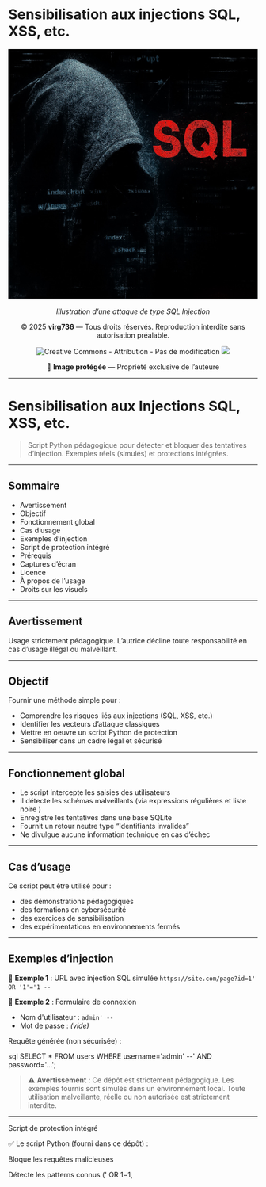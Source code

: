 # Sensibilisation aux injections SQL, XSS, etc.

<p align="center">
<img src="sql.JPEG" alt="Illustration SQL Injection" width="600"/>
</p>

<p align="center"><i>Illustration d’une attaque de type SQL Injection</i></p>

<p align="center">
© 2025 <strong>virg736</strong> — Tous droits réservés.
Reproduction interdite sans autorisation préalable.
</p>

<p align="center">
<img src="https://licensebuttons.net/l/by-nd/3.0/88x31.png" alt="Creative Commons - Attribution - Pas de modification"/>
<img src="https://img.shields.io/badge/stabilité-stable-brightgreen"/>
</p>

<p align="center">📸 <strong>Image protégée</strong> — Propriété exclusive de l’auteure</p>

---

# Sensibilisation aux Injections SQL, XSS, etc.

> Script Python pédagogique pour détecter et bloquer des tentatives d’injection.
> Exemples réels (simulés) et protections intégrées.


---

## Sommaire

- Avertissement
- Objectif
- Fonctionnement global
- Cas d’usage
- Exemples d’injection
- Script de protection intégré
- Prérequis
- Captures d’écran
- Licence
- À propos de l’usage
- Droits sur les visuels

---

## Avertissement

Usage strictement pédagogique.
L’autrice décline toute responsabilité en cas d’usage illégal ou malveillant.

---

## Objectif

Fournir une méthode simple pour :

- Comprendre les risques liés aux injections (SQL, XSS, etc.)
- Identifier les vecteurs d’attaque classiques
- Mettre en oeuvre un script Python de protection
- Sensibiliser dans un cadre légal et sécurisé

---

## Fonctionnement global

- Le script intercepte les saisies des utilisateurs
- Il détecte les schémas malveillants (via expressions régulières et liste noire )
- Enregistre les tentatives dans une base SQLite
- Fournit un retour neutre type “Identifiants invalides”
- Ne divulgue aucune information technique en cas d’échec

---

## Cas d’usage

Ce script peut être utilisé pour :

- des démonstrations pédagogiques
- des formations en cybersécurité
- des exercices de sensibilisation
- des expérimentations en environnements fermés

---

## Exemples d’injection

🔹 **Exemple 1** :
URL avec injection SQL simulée
`https://site.com/page?id=1' OR '1'='1 --`

🔹 **Exemple 2** :
Formulaire de connexion
- Nom d'utilisateur : `admin' --`
- Mot de passe : *(vide)*

Requête générée (non sécurisée) :

sql
SELECT * FROM users WHERE username='admin' --' AND password='...';


> ⚠️ **Avertissement** :
> Ce dépôt est strictement pédagogique. Les exemples fournis sont simulés dans un environnement local.
> Toute utilisation malveillante, réelle ou non autorisée est strictement interdite.


---


Script de protection intégré


✅ Le script Python (fourni dans ce dépôt) :

Bloque les requêtes malicieuses

Détecte les patterns connus (' OR 1=1, <script>, --, etc.)

Enregistre les tentatives (IP, timestamp, champ, valeur)

Fournit un message neutre : “Identifiants invalides”

---



💡 Le script est réel, opérationnel, basé sur des requêtes préparées SQLite.

---



📌 Ce script n’est pas adapté à un usage en production.

En environnement réel, privilégier :

Des frameworks sécurisés

Des mécanismes d’authentification robustes

Un système de journalisation centralisé

Un IDS (Intrusion Detection System)

Prérequis
Python 3.7+

SQLite (intégré à Python)

Terminal ou IDE (VSCode, etc.)

Environnement isolé ou VM recommandé

Captures d’écran



---


L’injection détectée

Le log SQLite

La réponse utilisateur

### 1. Lancement du script et détection d’injection
<img src="sql-logger1.PNG" alt="Lancement script logger" width="700"/>

### 2. Terminal : saisie d’un utilisateur malveillant
<img src="sql-logger2.PNG" alt="Tentative injection" width="700"/>

### 3. Réponse neutre et détection affichée
<img src="sql-logger3.PNG" alt="Détection affichée" width="700"/>

### 4. Logs des tentatives enregistrés en base
<img src="sql-logger4.PNG" alt="Logs SQL enregistrés" width="700"/>



---


Licence


Le script est publié sous la licence MIT.

À propos de l’usage

---

Ce projet est destiné exclusivement à des fins pédagogiques :

Formations en cybersécurité

Tests d’intrusion légaux (pentests)

Analyse ou audit en environnement contrôlé

---


L’auteure ne cautionne ni n’autorise l’usage en dehors d’un cadre légal strictement défini.

Toute utilisation non conforme est interdite et relève de la responsabilité exclusive de l’utilisateur.

Droits sur les visuels


Les visuels, illustrations ou captures présents dans ce dépôt sont la propriété exclusive de l’auteure.

Toute reproduction ou réutilisation sans autorisation préalable est interdite.



© 2025 Virginie Lechene — Tous droits réservés.
